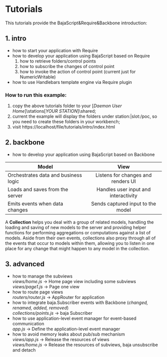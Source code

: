 # Tutorials
This tutorials provide the BajaScript&Require&Backbone introduction:

## 1. **intro**
- how to start your application with Require
- how to develop your application using BajaScript based on Require
    1. how to retrieve folders/control points
    2. how to subscribe the changes of control point
    3. how to invoke the action of control point (current just for NumericWritable)
- how to use Handlebars template engine via Require plugin

### How to run this example:
1. copy the above tutorials folder to your [_Daemon User Home_]\stations\[_YOUR STATION_]\shared\;
2. current the example will display the folders under station:|slot:/poc, so you need to create these folders in your workbench;
3. visit https://localhost/file/tutorials/intro/index.html

## 2. **backbone**
- how to develop your application using BajaScript based on Backbone 

| Model    |      View     |
|----------|:-------------:|
| Orchestrates data and business logic |  Listens for changes and renders UI | 
| Loads and saves from the server |  Handles user input and interactivity  |   
| Emits events when data changes | Sends captured input to the model |

A **Collection** helps you deal with a group of related models, handling the loading and saving of new models to the server and providing helper functions for performing aggregations or computations against a list of models. Aside from their own events, collections also proxy through all of the events that occur to models within them, allowing you to listen in one place for any change that might happen to any model in the collection.

## 3. **advanced**
- how to manage the subviews                
_views/home.js_ -> Home page view including some subviews       
_views/page1.js_ -> Page one view
- how to route page views       
_routers/router.js_ -> AppRouter for application
- how to integrate baja.Subscriber events with Backbone (_changed, renamed, added, removed_)  
_collections/points.js_ -> baja Subscriber
- how to use application-level event manager for event-based communication      
_app.js_ -> Define the application-level event manager  
- how to avoid memory leaks about pub/sub mechanism     
_views/app.js_ -> Release the resources of views  
_views/home.js_ -> Release the resources of subviews, baja unsubscribe and detach
